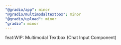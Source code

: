 ```yaml
---
"@gradio/app": minor
"@gradio/multimodaltextbox": minor
"@gradio/upload": minor
"gradio": minor
---
```


feat:WIP: Multimodal Textbox (Chat Input Component)
